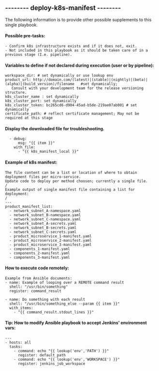 ## -------- deploy-k8s-manifest -------- 
The following information is to provide other possible supplements to this single playbook.
 
#### Possible pre-tasks:
    - Confirm k8s infrastructure exists and if it does not, exit.
    - Not included in this playbook as it should be taken care of in a previous stage (I.e. pipeline).

#### Variables to define if not declared during execution (user or by pipeline):
    workspace_dir: # set dynamically or use lookup env
    product_url: http://domain.com/(latest)|(stable)|(nightly)|(beta)|(alpha)|(build_version)/filename   #set dynamically;
       Consult with your development team for the release versioning structure.
    k8s_cluster_name : set dynamically
    k8s_cluster_port: set dynamically
    k8s_cluster_token: bc265cd6-d904-45ad-b5de-219ae07ab001 # set dynamically
    certificate_path: # reflect certificate management; May not be required at this stage  

#### Display the downloaded file for troubleshooting.
      - debug:
          msg: "{{ item }}"
        with_file:
          - "{{ k8s_manifest_local }}"

#### Example of k8s manifest:
    The file content can be a list or location of where to obtain deployment files per micro-service.
    Update code to deploy per method choosen; currently a single file.
    /
    Example output of single manifest file containing a list for deployment:
    /
    ---
    product_manifest_list:
      - network_subnet_A-namespace.yaml
      - network_subnet_B-namespace.yaml
      - network_subnet_C-namespace.yaml
      - network_subnet_A-secrets.yaml
      - network_subnet_B-secrets.yaml
      - network_subnet_C-secrets.yaml
      - product_microservice_1-manifest.yaml
      - product_microservice_2-manifest.yaml
      - product_microservice_3-manifest.yaml
      - components_1-manifest.yaml
      - components_2-manifest.yaml
      - components_3-manifest.yaml

#### How to execute code remotely: 
    Example from Ansible documents: 
    - name: Example of looping over a REMOTE command result
      shell: "/usr/bin/something"
      register: command_result

    - name: Do something with each result
      shell: "/usr/bin/something_else --param {{ item }}"
      with_items:
        - "{{ command_result.stdout_lines }}"

#### Tip: How to modify Ansible playbook to accept Jenkins' environment vars:
    ---
    - hosts: all
      tasks:
        - command: echo "{{ lookup('env','PATH') }}"
          register: default_path
        - command: echo "{{ lookup('env','WORKSPACE') }}"
          register: jenkins_job_workspace